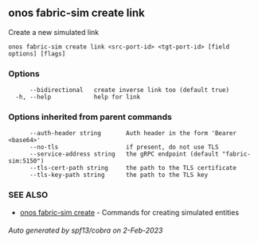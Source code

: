 <!--
SPDX-FileCopyrightText: 2019-present Open Networking Foundation <info@opennetworking.org>

SPDX-License-Identifier: Apache-2.0
-->

## onos fabric-sim create link

Create a new simulated link

```
onos fabric-sim create link <src-port-id> <tgt-port-id> [field options] [flags]
```

### Options

```
      --bidirectional   create inverse link too (default true)
  -h, --help            help for link
```

### Options inherited from parent commands

```
      --auth-header string       Auth header in the form 'Bearer <base64>'
      --no-tls                   if present, do not use TLS
      --service-address string   the gRPC endpoint (default "fabric-sim:5150")
      --tls-cert-path string     the path to the TLS certificate
      --tls-key-path string      the path to the TLS key
```

### SEE ALSO

* [onos fabric-sim create](onos_fabric-sim_create.md)	 - Commands for creating simulated entities

###### Auto generated by spf13/cobra on 2-Feb-2023
